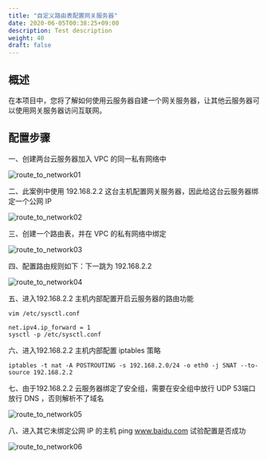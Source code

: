 ```yaml
---
title: "自定义路由表配置网关服务器"
date: 2020-06-05T00:38:25+09:00
description: Test description
weight: 40
draft: false
---
```


## 概述

在本项目中，您将了解如何使用云服务器自建一个网关服务器，让其他云服务器可以使用网关服务器访问互联网。

## 配置步骤

一、创建两台云服务器加入 VPC 的同一私有网络中

![route_to_network01](../../../_images/route_to_network01.jpg)

二、此案例中使用 192.168.2.2 这台主机配置网关服务器，因此给这台云服务器绑定一个公网 IP

![route_to_network02](../../../_images/route_to_network02.jpg)

三、创建一个路由表，并在 VPC 的私有网络中绑定

![route_to_network03](../../../_images/route_to_network03.jpg)

四、配置路由规则如下：下一跳为 192.168.2.2 

![route_to_network04](../../../_images/route_to_network04.jpg)

五、进入192.168.2.2 主机内部配置开启云服务器的路由功能

```
vim /etc/sysctl.conf

net.ipv4.ip_forward = 1
sysctl -p /etc/sysctl.conf
```

六、进入192.168.2.2 主机内部配置 iptables 策略

```
iptables -t nat -A POSTROUTING -s 192.168.2.0/24 -o eth0 -j SNAT --to-source 192.168.2.2
```

七、由于192.168.2.2 云服务器绑定了安全组，需要在安全组中放行 UDP 53端口放行 DNS ，否则解析不了域名

![route_to_network05](../../../_images/route_to_network05.jpg)

八、进入其它未绑定公网 IP 的主机 ping www.baidu.com 试验配置是否成功

![route_to_network06](../../../_images/route_to_network06.jpg)